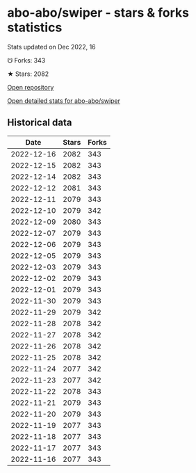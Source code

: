 # abo-abo/swiper - stars & forks statistics

Stats updated on Dec 2022, 16

☋ Forks: 343

★ Stars: 2082

[Open repository](https://github.com/abo-abo/swiper)

[Open detailed stats for abo-abo/swiper](https://reviewgithub.com/rep/abo-abo/swiper)

## Historical data
| Date | Stars | Forks |
|------|-------|-------|
| 2022-12-16 | 2082 | 343 | 
| 2022-12-15 | 2082 | 343 | 
| 2022-12-14 | 2082 | 343 | 
| 2022-12-12 | 2081 | 343 | 
| 2022-12-11 | 2079 | 343 | 
| 2022-12-10 | 2079 | 342 | 
| 2022-12-09 | 2080 | 343 | 
| 2022-12-07 | 2079 | 343 | 
| 2022-12-06 | 2079 | 343 | 
| 2022-12-05 | 2079 | 343 | 
| 2022-12-03 | 2079 | 343 | 
| 2022-12-02 | 2079 | 343 | 
| 2022-12-01 | 2079 | 343 | 
| 2022-11-30 | 2079 | 343 | 
| 2022-11-29 | 2079 | 342 | 
| 2022-11-28 | 2078 | 342 | 
| 2022-11-27 | 2078 | 342 | 
| 2022-11-26 | 2078 | 342 | 
| 2022-11-25 | 2078 | 342 | 
| 2022-11-24 | 2077 | 342 | 
| 2022-11-23 | 2077 | 342 | 
| 2022-11-22 | 2078 | 343 | 
| 2022-11-21 | 2079 | 343 | 
| 2022-11-20 | 2079 | 343 | 
| 2022-11-19 | 2077 | 343 | 
| 2022-11-18 | 2077 | 343 | 
| 2022-11-17 | 2077 | 343 | 
| 2022-11-16 | 2077 | 343 | 

